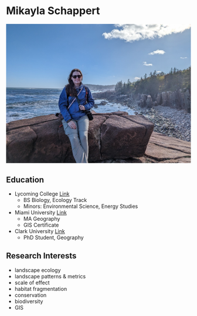 # Mikayla Schappert
![My visit to Acadia](PXL_20231008_191032838.jpg)

## Education
- Lycoming College [Link](https://www.lycoming.edu/)
    - BS Biology, Ecology Track
    - Minors: Environmental Science, Energy Studies
- Miami University [Link](https://miamioh.edu/)
    - MA Geography
    - GIS Certificate 
- Clark University [Link](https://www.clarku.edu/)
    - PhD Student, Geography

## Research Interests
- landscape ecology
- landscape patterns & metrics
- scale of effect
- habitat fragmentation
- conservation
- biodiversity
- GIS